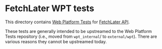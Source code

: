 # FetchLater WPT tests

This directory contains [Web Platform
Tests](third_party/blink/web_tests/external/wpt) for
[FetchLater
API](https://github.com/WICG/pending-beacon/blob/main/docs/fetch-later-api.md).

These tests are generally intended to be upstreamed to the Web Platform Tests
repository (i.e., moved from `wpt_internal`/ to `external/wpt`).
There are various reasons they cannot be upstreamed today.
